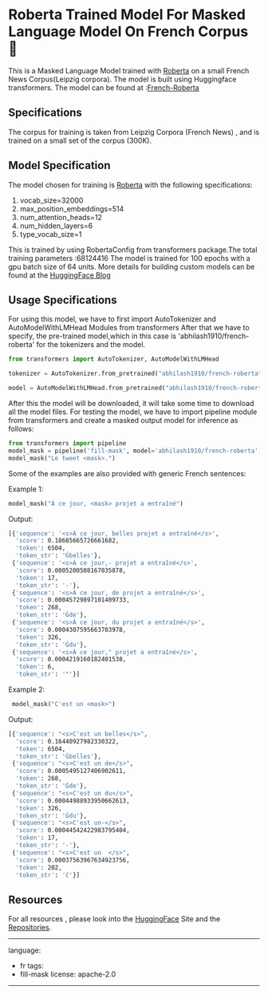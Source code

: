 # Roberta Trained Model For Masked Language Model On French Corpus :robot:


This is a Masked Language Model trained with [Roberta](https://huggingface.co/transformers/model_doc/roberta.html) on a small French News Corpus(Leipzig corpora).
The model is built using Huggingface transformers.
The model can be found at :[French-Roberta](https://huggingface.co/abhilash1910/french-roberta)


## Specifications


The corpus for training is taken from Leipzig Corpora (French News) , and is trained on a small set of the corpus (300K). 


## Model Specification


The model chosen for training is [Roberta](https://arxiv.org/abs/1907.11692) with the following specifications:
 1. vocab_size=32000
 2. max_position_embeddings=514
 3. num_attention_heads=12
 4. num_hidden_layers=6
 5. type_vocab_size=1


This is trained by using  RobertaConfig from transformers package.The total training parameters :68124416
The model is trained for 100 epochs with a gpu batch size of 64 units. 
More details for building custom models can be found at the [HuggingFace Blog](https://huggingface.co/blog/how-to-train)



## Usage Specifications


For using this model, we have to first import AutoTokenizer and AutoModelWithLMHead Modules from transformers
After that we have to specify, the pre-trained model,which in this case is 'abhilash1910/french-roberta' for the tokenizers and the model.


```python
from transformers import AutoTokenizer, AutoModelWithLMHead

tokenizer = AutoTokenizer.from_pretrained("abhilash1910/french-roberta")

model = AutoModelWithLMHead.from_pretrained("abhilash1910/french-roberta")
```


After this the model will be downloaded, it will take some time to download all the model files.
For testing the model, we have to import  pipeline module from transformers and create a masked output model for inference as follows:


```python
from transformers import pipeline
model_mask = pipeline('fill-mask', model='abhilash1910/french-roberta')
model_mask("Le tweet <mask>.")
```


Some of the examples are also provided with generic French sentences:

Example 1:


```python
model_mask("À ce jour, <mask> projet a entraîné")
```


Output:


```bash
[{'sequence': '<s>À ce jour, belles projet a entraîné</s>',
  'score': 0.18685665726661682,
  'token': 6504,
  'token_str': 'Ġbelles'},
 {'sequence': '<s>À ce jour,- projet a entraîné</s>',
  'score': 0.0005200508167035878,
  'token': 17,
  'token_str': '-'},
 {'sequence': '<s>À ce jour, de projet a entraîné</s>',
  'score': 0.00045729897101409733,
  'token': 268,
  'token_str': 'Ġde'},
 {'sequence': '<s>À ce jour, du projet a entraîné</s>',
  'score': 0.0004307595663703978,
  'token': 326,
  'token_str': 'Ġdu'},
 {'sequence': '<s>À ce jour," projet a entraîné</s>',
  'score': 0.0004219160182401538,
  'token': 6,
  'token_str': '"'}]
  ```
 
 Example 2:
 
```python
 model_mask("C'est un <mask>")
```

Output:

```bash
[{'sequence': "<s>C'est un belles</s>",
  'score': 0.16440927982330322,
  'token': 6504,
  'token_str': 'Ġbelles'},
 {'sequence': "<s>C'est un de</s>",
  'score': 0.0005495127406902611,
  'token': 268,
  'token_str': 'Ġde'},
 {'sequence': "<s>C'est un du</s>",
  'score': 0.00044988933950662613,
  'token': 326,
  'token_str': 'Ġdu'},
 {'sequence': "<s>C'est un-</s>",
  'score': 0.00044542422983795404,
  'token': 17,
  'token_str': '-'},
 {'sequence': "<s>C'est un	</s>",
  'score': 0.00037563967634923756,
  'token': 202,
  'token_str': 'ĉ'}]
  ```
  

## Resources

For all resources , please look into the [HuggingFace](https://huggingface.co/) Site and the [Repositories](https://github.com/huggingface).

---
language:
- fr
tags:
- fill-mask
license: apache-2.0
---


